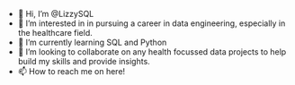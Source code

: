 - 👋 Hi, I’m @LizzySQL
- 👀 I’m interested in in pursuing a career in data engineering, especially in the healthcare field.
- 🌱 I’m currently learning SQL and Python
- 💞️ I’m looking to collaborate on any health focussed data projects to help build my skills and provide insights.
- 📫 How to reach me on here!

<!---
LizzySQL/LizzySQL is a ✨ special ✨ repository because its `README.md` (this file) appears on your GitHub profile.
You can click the Preview link to take a look at your changes.
--->
